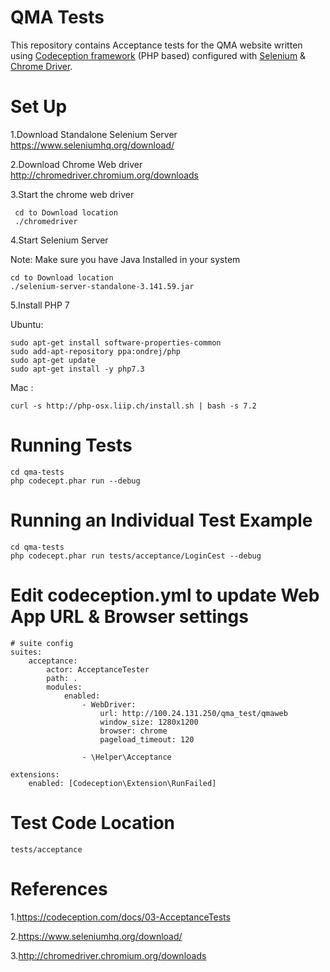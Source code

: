 # QMA Tests
  This repository contains Acceptance tests for the QMA website written using [Codeception framework](https://codeception.com) (PHP based) configured with [Selenium]( https://www.seleniumhq.org) & [Chrome Driver](http://chromedriver.chromium.org).
# Set Up

1.Download Standalone Selenium Server
  https://www.seleniumhq.org/download/

2.Download Chrome Web driver
 http://chromedriver.chromium.org/downloads

3.Start the chrome web driver
```
 cd to Download location
 ./chromedriver
```

4.Start Selenium Server

Note: Make sure you have Java Installed in your system
```
cd to Download location
./selenium-server-standalone-3.141.59.jar
```

5.Install PHP 7 

Ubuntu: 
```
sudo apt-get install software-properties-common
sudo add-apt-repository ppa:ondrej/php
sudo apt-get update
sudo apt-get install -y php7.3
```

Mac :
```
curl -s http://php-osx.liip.ch/install.sh | bash -s 7.2
```

# Running Tests
```
cd qma-tests
php codecept.phar run --debug
```

# Running an Individual Test Example

```
cd qma-tests
php codecept.phar run tests/acceptance/LoginCest --debug
```

# Edit codeception.yml to update Web App URL & Browser settings
```
# suite config
suites:
    acceptance:
        actor: AcceptanceTester
        path: .
        modules:
            enabled:
                - WebDriver:
                    url: http://100.24.131.250/qma_test/qmaweb
                    window_size: 1280x1200
                    browser: chrome
                    pageload_timeout: 120

                - \Helper\Acceptance
                
extensions:
    enabled: [Codeception\Extension\RunFailed]
```
# Test Code Location
```
tests/acceptance
```

# References

1.https://codeception.com/docs/03-AcceptanceTests

2.https://www.seleniumhq.org/download/

3.http://chromedriver.chromium.org/downloads